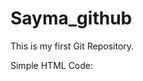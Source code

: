 # Sayma_github
This is my first Git Repository.

Simple HTML Code:
<!DOCTYPE html>
<html>
<head>
  <title>Team SHSTRA_SDE Intern</title>
</head>
<body>
  </body>
</html>

